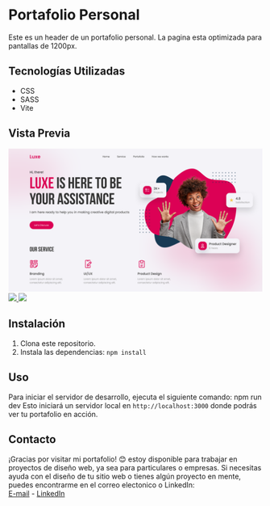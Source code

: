# Portafolio Personal

Este es un header de un portafolio personal. La pagina esta optimizada para pantallas de 1200px.

## Tecnologías Utilizadas

- CSS
- SASS
- Vite
  
## Vista Previa

<img src="/img/Personal-Portfolio.png">
<a href="https://github.com/EstherChuCortes/HTML-CSS-SASS-Grocery-Store" target="_blank">
    <img src="https://img.shields.io/static/v1?label=|&message=VER CODIGO&color=f&style=plastic&logo=github&logo-color=white"/>
  </a>  
  <a href="https://estherchucortes.github.io/HTML-CSS-SASS-Grocery-Store/" target="_blank">
    <img src="https://img.shields.io/static/v1?label=|&message=VER WEBSITE&color=cdf998&style=plastic&logo=wordpress&logo-color=white"/>
  </a>


## Instalación

1. Clona este repositorio.
2. Instala las dependencias:  `npm install` 

## Uso

Para iniciar el servidor de desarrollo, ejecuta el siguiente comando:
npm run dev
Esto iniciará un servidor local en  `http://localhost:3000`  donde podrás ver tu portafolio en acción.

## Contacto
¡Gracias por visitar mi portafolio! 😊 estoy disponible para trabajar en proyectos de diseño web, ya sea para particulares o empresas. Si necesitas ayuda con el diseño de tu sitio web o tienes algún proyecto en mente, puedes encontrarme en el correo electonico o LinkedIn: 
<br>
[E-mail](mailto:estherchu13@hotmail.com) - [LinkedIn](https://www.linkedin.com/in/esther-cort%C3%A9s-barrio-4129b3105/)


